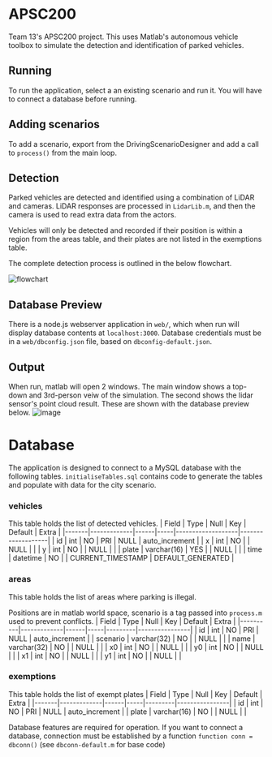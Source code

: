 # APSC200
Team 13's APSC200 project. This uses Matlab's autonomous vehicle toolbox to simulate the detection and identification of parked vehicles.
## Running
To run the application, select a an existing scenario and run it. You will have to connect a database before running.
## Adding scenarios
To add a scenario, export from the DrivingScenarioDesigner and add a call to `process()` from the main loop. 
## Detection
Parked vehicles are detected and identified using a combination of LiDAR and cameras. LiDAR responses are processed in `LidarLib.m`, and then the camera is used to read extra data from the actors. 

Vehicles will only be detected and recorded if their position is within a region from the areas table, and their plates are not listed in the exemptions table.

The complete detection process is outlined in the below flowchart.

![flowchart](https://imgur.com/Qmva8Kd.png)
## Database Preview
There is a node.js webserver application in `web/`, which when run will display database contents at `localhost:3000`. Database credentials must be in a `web/dbconfig.json` file, based on `dbconfig-default.json`.
## Output
When run, matlab will open 2 windows. The main window shows a top-down and 3rd-person veiw of the simulation. The second shows the lidar sensor's point cloud result. These are shown with the database preview below.
![image](https://imgur.com/BWPEzuH.png)
# Database
The application is designed to connect to a MySQL database with the following tables. `initialiseTables.sql` contains code to generate the tables and populate with data for the city scenario.
### vehicles
This table holds the list of detected vehicles.
| Field | Type        | Null | Key | Default           | Extra             |
|-------|-------------|------|-----|-------------------|-------------------|
| id    | int         | NO   | PRI | NULL              | auto_increment    |
| x     | int         | NO   |     | NULL              |                   |
| y     | int         | NO   |     | NULL              |                   |
| plate | varchar(16) | YES  |     | NULL              |                   |
| time  | datetime    | NO   |     | CURRENT_TIMESTAMP | DEFAULT_GENERATED |
 
 ### areas
 This table holds the list of areas where parking is illegal.

 Positions are in matlab world space, scenario is a tag passed into `process.m` used to prevent conflicts.
| Field    | Type        | Null | Key | Default | Extra          |
|----------|-------------|------|-----|---------|----------------|
| id       | int         | NO   | PRI | NULL    | auto_increment |
| scenario | varchar(32) | NO   |     | NULL    |                |
| name     | varchar(32) | NO   |     | NULL    |                |
| x0       | int         | NO   |     | NULL    |                |
| y0       | int         | NO   |     | NULL    |                |
| x1       | int         | NO   |     | NULL    |                |
| y1       | int         | NO   |     | NULL    |                |
 ### exemptions
 This table holds the list of exempt plates
| Field | Type        | Null | Key | Default | Extra          |
|-------|-------------|------|-----|---------|----------------|
| id    | int         | NO   | PRI | NULL    | auto_increment |
| plate | varchar(16) | NO   |     | NULL    |                |

Database features are required for operation. If you want to connect a database, connection must be established by a function `function conn = dbconn()` (see `dbconn-default.m` for base code)